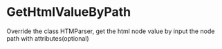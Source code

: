 # GetHtmlValueByPath
Override the class HTMParser, get the html node value by input the node path with attributes(optional)
